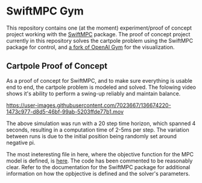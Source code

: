 # SwiftMPC Gym

This repository contains one (at the moment) experiment/proof of concept project working with the [SwiftMPC](https://github.com/ianruh/SwiftMPC) package. The proof of concept project currently in this repository solves the cartpole problem using the SwiftMPC package for control, and [a fork of OpenAI Gym](https://github.com/ianruh/gym) for the visualization.

## Cartpole Proof of Concept

As a proof of concept for SwiftMPC, and to make sure everything is usable end to end, the cartpole problem is modeled and solved. The folowing video shows it's ability to perform a swing-up reliably and maintain balance.

https://user-images.githubusercontent.com/7023667/136674220-1473c977-d8d5-46bf-99ab-5203ffde77b1.mov

The above simulation was run with a 20 step time horizon, which spanned 4 seconds, resulting in a computation time of 2-5ms per step. The variation between runs is due to the initial position being randomly set around negative pi.

The most ineteresting file in here, where the objective function for the MPC model is defined, is [here](https://github.com/ianruh/SwiftMPC-Gym/blob/main/Sources/CartPole/CartPoleSymbolicObjective.swift). The code has been commented to be reasonably clear. Refer to the documentation for the SwiftMPC package for additional information on how the opbjective is defined and the solver's parameters.
